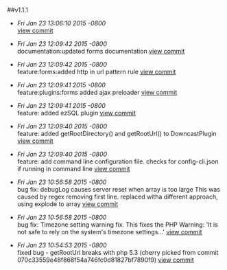 

##v1.1.1

* *Fri Jan 23 13:06:10 2015 -0800*  
[view commit]("http://github.com/simpliwp/downcastwp/commit/f2be106f0a2106f52b0d7540255694de98028b18") 

* *Fri Jan 23 12:09:42 2015 -0800*  
documentation:updated forms documentation 
[view commit]("http://github.com/simpliwp/downcastwp/commit/776fb217095239451df656a0ac0b628be58a153e") 

* *Fri Jan 23 12:09:42 2015 -0800*  
feature:forms:added http in url pattern rule 
[view commit]("http://github.com/simpliwp/downcastwp/commit/80bce775b55d5b171c9e85c2226eba370a2db8fb") 

* *Fri Jan 23 12:09:41 2015 -0800*  
feature:plugins:forms added ajax preloader 
[view commit]("http://github.com/simpliwp/downcastwp/commit/be069147b0070efee738e621969607e2fbd1503a") 

* *Fri Jan 23 12:09:41 2015 -0800*  
feature: added ezSQL plugin 
[view commit]("http://github.com/simpliwp/downcastwp/commit/e7c5875d1367ec173ec45a99cf155077e9ff94af") 

* *Fri Jan 23 12:09:40 2015 -0800*  
feature: added getRootDirectory() and getRootUrl() to DowncastPlugin 
[view commit]("http://github.com/simpliwp/downcastwp/commit/ba8f44a698ce17400e47c5c34809483b6b73b50f") 

* *Fri Jan 23 12:09:40 2015 -0800*  
feature: add command line configuration file. checks for config-cli.json if running in command line 
[view commit]("http://github.com/simpliwp/downcastwp/commit/93cc582fe7fa0474af81c30c0659c1ebe1532d57") 

* *Fri Jan 23 10:56:58 2015 -0800*  
bug fix: debugLog causes server reset when array is too large This was caused by regex removing first line. replaced witha  different approach, using explode to array 
[view commit]("http://github.com/simpliwp/downcastwp/commit/0af8f715cac3383ec436ed11178af6b5e9138a90") 

* *Fri Jan 23 10:56:58 2015 -0800*  
bug fix: Timezone setting warning fix. This fixes the PHP Warning: 'It is not safe to rely on the system's timezone settings...' 
[view commit]("http://github.com/simpliwp/downcastwp/commit/e36c49e083482c0da2771d9c71cf5ba74a44746f") 

* *Fri Jan 23 10:54:53 2015 -0800*  
fixed bug - getRootUrl breaks with php 5.3 (cherry picked from commit 070c33559e48f868f54a746fc0d81827bf7890f9) 
[view commit]("http://github.com/simpliwp/downcastwp/commit/6139fc97d1bb28b0de1158bdd64786fb26f566f6") 
